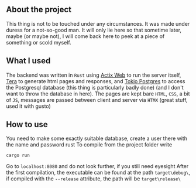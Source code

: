 ## About the project
This thing is not to be touched under any circumstances.
It was made under duress for a not-so-good man.
It will only lie here so that sometime later, maybe (or maybe not), I will come back here to peek at a piece of something or scold myself.

## What I used
The backend was written in `Rust` using [Actix Web](https://actix.rs) to run the server itself, [Tera](https://keats.github.io/tera/) to generate html pages and responses, and [Tokio Postgres](https://docs.rs/tokio-postgres/latest/tokio_postgres/#) to access the Postgresql database (this thing is particularly badly done) (and I don't want to throw the database in here).
The pages are kept bare `HTML`, `CSS`, a bit of `JS`, messages are passed between client and server via `HTMX` (great stuff, used it with gusto)

## How to use
You need to make some exactly suitable database, create a user there with the name and password rust
To compile from the project folder write
```
cargo run
```
Go to `localhost:8080` and do not look further, if you still need eyesight
After the first compilation, the executable can be found at the path `target\debug\`, if compiled with the `--release` attribute, the path will be `target\release\`
